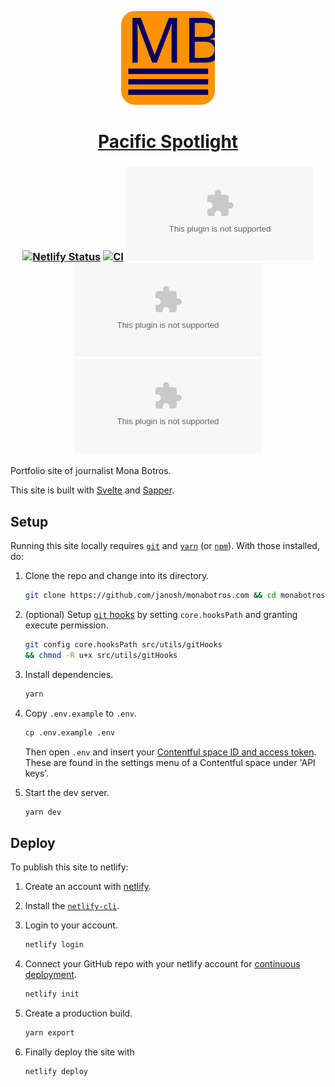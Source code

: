 <p align="center">
  <a href="http://monabotros.com"><img src="static/favicon.svg" alt="Favicon" width=150></a>
</p>

<h1 align="center">
  <a href="http://monabotros.com">Pacific Spotlight</a>
</h1>

<h3 align="center">

[![Netlify Status](https://api.netlify.com/api/v1/badges/209f70e1-0a07-4d82-b642-55c77f2af40f/deploy-status)](https://app.netlify.com/sites/monabotros/deploys)
[![CI](https://github.com/janosh/monabotros.com/workflows/CI/badge.svg)](https://github.com/janosh/monabotros.com/actions)
[![License](https://img.shields.io/github/license/janosh/monabotros.com?label=License)](/license)
![GitHub repo size](https://img.shields.io/github/repo-size/janosh/monabotros.com?label=Repo+Size)
[![GitHub last commit](https://img.shields.io/github/last-commit/janosh/monabotros.com?label=Last+Commit)](https://github.com/janosh/monabotros.com/commits/master)

</h3>

Portfolio site of journalist Mona Botros.

This site is built with [Svelte](https://github.com/sveltejs/svelte) and [Sapper](https://github.com/sveltejs/sapper).

## Setup

Running this site locally requires [`git`](https://git-scm.com) and [`yarn`](https://yarnpkg.com) (or [`npm`](https://npmjs.com)). With those installed, do:

1. Clone the repo and change into its directory.

   ```sh
   git clone https://github.com/janosh/monabotros.com && cd monabotros.com
   ```

2. (optional) Setup [`git` hooks](https://git-scm.com/book/en/v2/Customizing-Git-Git-Hooks) by setting `core.hooksPath` and granting execute permission.

   ```sh
   git config core.hooksPath src/utils/gitHooks
   && chmod -R u+x src/utils/gitHooks
   ```

3. Install dependencies.

   ```sh
   yarn
   ```

4. Copy `.env.example` to `.env`.

   ```sh
   cp .env.example .env
   ```

   Then open `.env` and insert your [Contentful space ID and access token](https://contentful.com/developers/docs/references/authentication). These are found in the settings menu of a Contentful space under 'API keys'.

5. Start the dev server.

   ```sh
   yarn dev
   ```

## Deploy

To publish this site to netlify:

1. Create an account with [netlify](https://netlify.com).
2. Install the [`netlify-cli`](https://netlify.com/docs/cli).
3. Login to your account.

   ```sh
   netlify login
   ```

4. Connect your GitHub repo with your netlify account for [continuous deployment](https://netlify.com/docs/cli/#continuous-deployment).

   ```sh
   netlify init
   ```

5. Create a production build.

   ```sh
   yarn export
   ```

6. Finally deploy the site with

   ```sh
   netlify deploy
   ```
